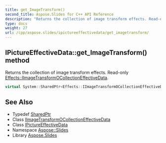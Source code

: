 ```yaml
---
title: get_ImageTransform()
second_title: Aspose.Slides for C++ API Reference
description: "Returns the collection of image transform effects. Read-only Effects::IImageTransformOCollectionEffectiveData."
type: docs
weight: 27
url: /cpp/aspose.slides/ipictureeffectivedata/get_imagetransform/
---
```

## IPictureEffectiveData::get_ImageTransform() method


Returns the collection of image transform effects. Read-only [Effects::IImageTransformOCollectionEffectiveData](../../../aspose.slides.effects/iimagetransformocollectioneffectivedata/).

```cpp
virtual System::SharedPtr<Effects::IImageTransformOCollectionEffectiveData> Aspose::Slides::IPictureEffectiveData::get_ImageTransform()=0
```

## See Also

* Typedef [SharedPtr](../../system/sharedptr/)
* Class [IImageTransformOCollectionEffectiveData](../../aspose.slides.effects/iimagetransformocollectioneffectivedata/)
* Class [IPictureEffectiveData](./)
* Namespace [Aspose::Slides](../)
* Library [Aspose.Slides](../../)